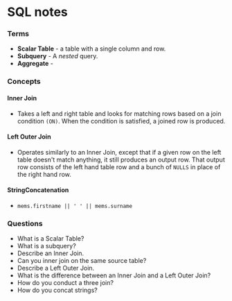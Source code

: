 # SQL notes

### Terms
- **Scalar Table** - a table with a single column and row.
- **Subquery** - A _nested_ query.
- **Aggregate** -


### Concepts

#### Inner Join
- Takes a left and right table and looks for matching rows based on a join condition `(ON)`. When the condition is satisfied, a joined row is produced.

#### Left Outer Join
- Operates similarly to an Inner Join, except that if a given row on the left table doesn't match anything, it still produces an output row. That output row consists of the left hand table row and a bunch of `NULLS` in place of the right hand row.

#### StringConcatenation
- `mems.firstname || ' ' || mems.surname`

### Questions
- What is a Scalar Table?
- What is a subquery?
- Describe an Inner Join.
- Can you inner join on the same source table?
- Describe a Left Outer Join.
- What is the difference between an Inner Join and a Left Outer Join?
- How do you conduct a three join?
- How do you concat strings?